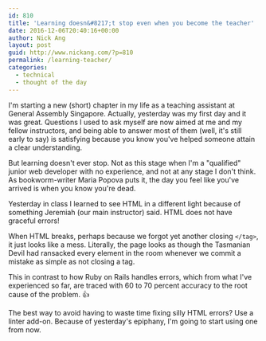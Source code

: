 ```yaml
---
id: 810
title: 'Learning doesn&#8217;t stop even when you become the teacher'
date: 2016-12-06T20:40:16+00:00
author: Nick Ang
layout: post
guid: http://www.nickang.com/?p=810
permalink: /learning-teacher/
categories:
  - technical
  - thought of the day
---
```

I'm starting a new (short) chapter in my life as a teaching assistant at General Assembly Singapore. Actually, yesterday was my first day and it was great. Questions I used to ask myself are now aimed at me and my fellow instructors, and being able to answer most of them (well, it's still early to say) is satisfying because you know you've helped someone attain a clear understanding. 

But learning doesn't ever stop. Not as this stage when I'm a "qualified" junior web developer with no experience, and not at any stage I don't think. As bookworm-writer Maria Popova puts it, the day you feel like you've arrived is when you know you're dead. 

Yesterday in class I learned to see HTML in a different light because of something Jeremiah (our main instructor) said. HTML does not have graceful errors! 

When HTML breaks, perhaps because we forgot yet another closing `</tag>`, it just looks like a mess. Literally, the page looks as though the Tasmanian Devil had ransacked every element in the room whenever we commit a mistake as simple as not closing a tag. 

This in contrast to how Ruby on Rails handles errors, which from what I've experienced so far, are traced with 60 to 70 percent accuracy to the root cause of the problem. :thumbsup:

The best way to avoid having to waste time fixing silly HTML errors? Use a linter add-on. Because of yesterday's epiphany, I'm going to start using one from now. 